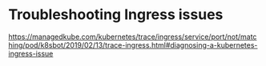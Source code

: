 # Troubleshooting Ingress issues
https://managedkube.com/kubernetes/trace/ingress/service/port/not/matching/pod/k8sbot/2019/02/13/trace-ingress.html#diagnosing-a-kubernetes-ingress-issue
